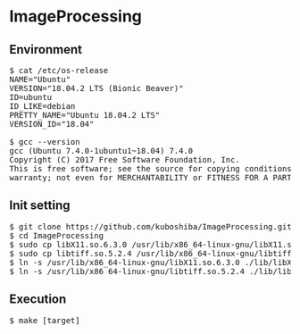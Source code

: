 # ImageProcessing
## Environment
<pre>
$ cat /etc/os-release
NAME="Ubuntu"
VERSION="18.04.2 LTS (Bionic Beaver)"
ID=ubuntu
ID_LIKE=debian
PRETTY_NAME="Ubuntu 18.04.2 LTS"
VERSION_ID="18.04"

$ gcc --version
gcc (Ubuntu 7.4.0-1ubuntu1~18.04) 7.4.0
Copyright (C) 2017 Free Software Foundation, Inc.
This is free software; see the source for copying conditions.  There is NO
warranty; not even for MERCHANTABILITY or FITNESS FOR A PARTICULAR PURPOSE.
</pre>

## Init setting
<pre>
$ git clone https://github.com/kuboshiba/ImageProcessing.git
$ cd ImageProcessing
$ sudo cp libX11.so.6.3.0 /usr/lib/x86_64-linux-gnu/libX11.so.6.3.0
$ sudo cp libtiff.so.5.2.4 /usr/lib/x86_64-linux-gnu/libtiff.so.5.2.4
$ ln -s /usr/lib/x86_64-linux-gnu/libX11.so.6.3.0 ./lib/libX11.so
$ ln -s /usr/lib/x86_64-linux-gnu/libtiff.so.5.2.4 ./lib/libtiff.so
</pre>

## Execution
<pre>
$ make [target]
</pre>
